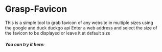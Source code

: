 # Grasp-Favicon
This is a simple tool to grab favicon of any website in multiple sizes using the google and duck duckgo api
Enter a web address and select the size of the favicon to be displayed or leave it at default size

##### You can try it here: 
